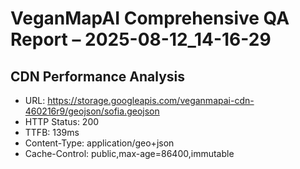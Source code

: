 # VeganMapAI Comprehensive QA Report – 2025-08-12_14-16-29

## CDN Performance Analysis
- URL: https://storage.googleapis.com/veganmapai-cdn-460216r9/geojson/sofia.geojson
- HTTP Status: 200
- TTFB: 139ms
- Content-Type: application/geo+json
- Cache-Control: public,max-age=86400,immutable
